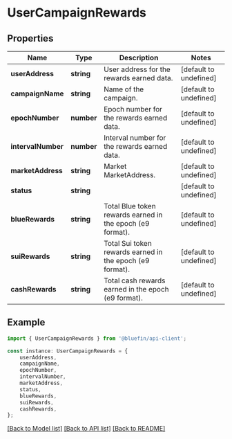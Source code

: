 # UserCampaignRewards


## Properties

Name | Type | Description | Notes
------------ | ------------- | ------------- | -------------
**userAddress** | **string** | User address for the rewards earned data. | [default to undefined]
**campaignName** | **string** | Name of the campaign. | [default to undefined]
**epochNumber** | **number** | Epoch number for the rewards earned data. | [default to undefined]
**intervalNumber** | **number** | Interval number for the rewards earned data. | [default to undefined]
**marketAddress** | **string** | Market MarketAddress. | [default to undefined]
**status** | **string** |  | [default to undefined]
**blueRewards** | **string** | Total Blue token rewards earned in the epoch (e9 format). | [default to undefined]
**suiRewards** | **string** | Total Sui token rewards earned in the epoch (e9 format). | [default to undefined]
**cashRewards** | **string** | Total cash rewards earned in the epoch (e9 format). | [default to undefined]

## Example

```typescript
import { UserCampaignRewards } from '@bluefin/api-client';

const instance: UserCampaignRewards = {
    userAddress,
    campaignName,
    epochNumber,
    intervalNumber,
    marketAddress,
    status,
    blueRewards,
    suiRewards,
    cashRewards,
};
```

[[Back to Model list]](../README.md#documentation-for-models) [[Back to API list]](../README.md#documentation-for-api-endpoints) [[Back to README]](../README.md)
